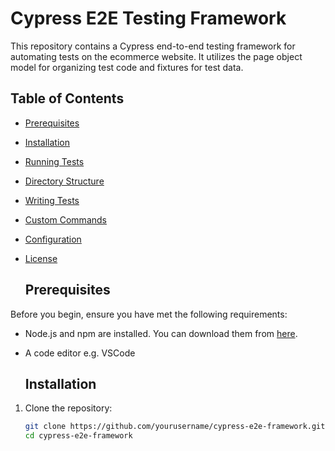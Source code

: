 # Cypress E2E Testing Framework

This repository contains a Cypress end-to-end testing framework for automating tests on the ecommerce website. It utilizes the page object model for organizing test code and fixtures for test data.

## Table of Contents

- [Prerequisites](#prerequisites)
- [Installation](#installation)
- [Running Tests](#running-tests)
- [Directory Structure](#directory-structure)
- [Writing Tests](#writing-tests)
- [Custom Commands](#custom-commands)
- [Configuration](#configuration)
- [License](#license)

  ## Prerequisites

Before you begin, ensure you have met the following requirements:
- Node.js and npm are installed. You can download them from [here](https://nodejs.org/).
- A code editor e.g. VSCode

  ## Installation

1. Clone the repository:
    ```sh
    git clone https://github.com/yourusername/cypress-e2e-framework.git
    cd cypress-e2e-framework
    ```
